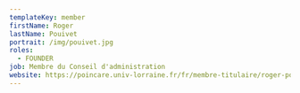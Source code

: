 ```yaml
---
templateKey: member
firstName: Roger
lastName: Pouivet
portrait: /img/pouivet.jpg
roles:
  - FOUNDER
job: Membre du Conseil d'administration
website: https://poincare.univ-lorraine.fr/fr/membre-titulaire/roger-pouivet
---
```

